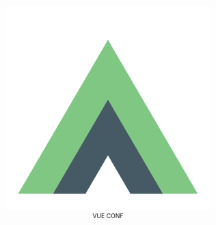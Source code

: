 <div align="center">
    <img src="../vue-conf.svg" width="480" height="480" alt="vue-conf"/>
    <div>
        <span color="#81c784">VUE</span>
        <span color="#455a64">CONF</span>
    </div>
</div>